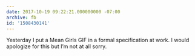```yaml
---
date: 2017-10-19 09:22:21.000000000 -07:00
archive: fb
id: '1508430141'
---
```


Yesterday I put a Mean Girls GIF in a formal specification at work. I would apologize for this but I’m not at all sorry.
